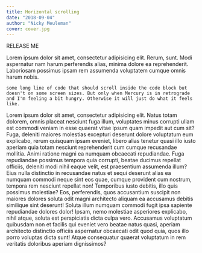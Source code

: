 ```yaml
---
title: Horizontal scrolling
date: "2018-09-04"
author: "Nicky Meuleman"
cover: cover.jpg
---
```


RELEASE ME

Lorem ipsum dolor sit amet, consectetur adipisicing elit. Rerum, sunt. Modi aspernatur nam harum perferendis alias, minima dolore ea reprehenderit. Laboriosam possimus ipsam rem assumenda voluptatem cumque omnis harum nobis.

```
some long line of code that should scroll inside the code block but doesn't on some screen sizes. But only when Mercury is in retrograde and I'm feeling a bit hungry. Otherwise it will just do what it feels like.
```

Lorem ipsum dolor sit amet, consectetur adipisicing elit. Natus totam dolorem, omnis placeat nesciunt fuga illum, voluptates minus corrupti ullam est commodi veniam in esse quaerat vitae ipsum quam impedit aut cum sit? Fuga, deleniti maiores molestias excepturi deserunt dolore voluptatum eum explicabo, rerum quisquam ipsam eveniet, libero alias tenetur quasi illo iusto aperiam quia totam nesciunt reprehenderit cum cumque recusandae mollitia. Animi ratione magni ea numquam obcaecati repudiandae. Fuga repudiandae possimus tempora quia corrupti, beatae ducimus repellat officiis, deleniti modi nihil eaque velit, est praesentium assumenda illum? Eius nulla distinctio in recusandae natus et sequi deserunt alias ea numquam commodi neque sint eos quae, cumque provident cum nostrum, tempora rem nesciunt repellat non! Temporibus iusto debitis, illo quis possimus molestiae? Eos, perferendis, quos accusantium suscipit non maiores dolores soluta odit magni architecto aliquam ea accusamus debitis similique sint deserunt! Soluta illum numquam commodi fugit ipsa sapiente repudiandae dolores dolor! Ipsam, nemo molestiae asperiores explicabo, nihil atque, soluta est perspiciatis dicta culpa vero. Accusamus voluptatum quibusdam non et facilis qui eveniet vero beatae natus quasi, aperiam architecto distinctio officiis aspernatur obcaecati odit quod quia, quos illo porro voluptas dicta sunt! Atque consequatur quaerat voluptatum in rem veritatis doloribus aperiam dignissimos?
